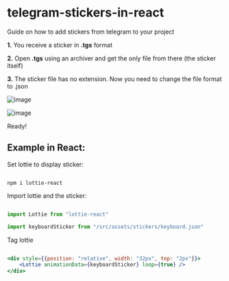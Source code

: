 # telegram-stickers-in-react
Guide on how to add stickers from telegram to your project


**1.**  You receive a sticker in **.tgs** format

**2.**  Open **.tgs** using an archiver and get the only file from there (the sticker itself)

**3.**  The sticker file has no extension. Now you need to change the file format to .json

![image](https://github.com/user-attachments/assets/04e6fa47-9f5e-4afa-9809-1ea18f7586f6)

![image](https://github.com/user-attachments/assets/980f9ef7-8682-4e6f-a7fa-844b9bfcde5c)

Ready!

## **Example in React:**

  Set lottie to display sticker:
  ```

  npm i lottie-react

  ```

  Import lottie and the sticker:
  ```jsx

  import Lottie from "lottie-react"

  import keyboardSticker from "/src/assets/stickers/keyboard.json"

  ```

  Tag lottie
  ```jsx

  <div style={{position: "relative", width: "32px", top: "2px"}}>
      <Lottie animationData={keyboardSticker} loop={true} />
  </div>

  ```
